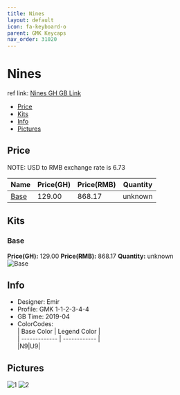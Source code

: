 ```yaml
---
title: Nines
layout: default
icon: fa-keyboard-o
parent: GMK Keycaps
nav_order: 31020
---
```


# Nines

ref link: [Nines GH GB Link](https://geekhack.org/index.php?topic=100074.0)

* [Price](#price)
* [Kits](#kits)
* [Info](#info)
* [Pictures](#pictures)


## Price  
NOTE: USD to RMB exchange rate is 6.73

| Name          | Price(GH)    |  Price(RMB) | Quantity |
| ------------- | ------------ |  ---------- | -------- |
|[Base](#base)|129.00|868.17|unknown|


## Kits
### Base
**Price(GH):** 129.00    **Price(RMB):** 868.17    **Quantity:** unknown  
<img src="{{ 'assets/images/gmk-keycaps/nines/kits_pics/base.jpg' | relative_url }}" alt="Base" class="image featured">


## Info
* Designer: Emir
* Profile: GMK 1-1-2-3-4-4
* GB Time: 2019-04
* ColorCodes:   
| Base Color    | Legend Color    |  
| ------------- | ------------ |  
|N9|U9|


## Pictures
<img src="{{ 'assets/images/gmk-keycaps/nines/rendering_pics/1.jpg' | relative_url }}" alt="1" class="image featured">
<img src="{{ 'assets/images/gmk-keycaps/nines/rendering_pics/2.jpg' | relative_url }}" alt="2" class="image featured">
